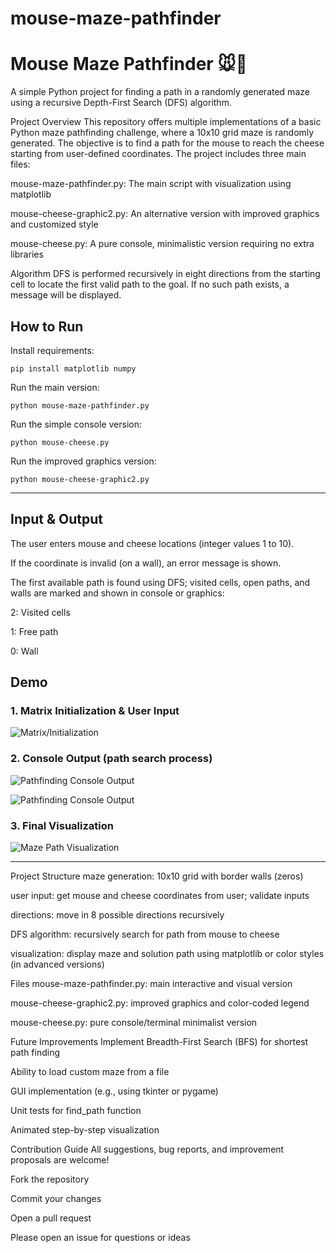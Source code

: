 # mouse-maze-pathfinder

# Mouse Maze Pathfinder 🐭🧀

A simple Python project for finding a path in a randomly generated maze using a recursive Depth-First Search (DFS) algorithm.

Project Overview
This repository offers multiple implementations of a basic Python maze pathfinding challenge, where a 10x10 grid maze is randomly generated. The objective is to find a path for the mouse to reach the cheese starting from user-defined coordinates. The project includes three main files:

mouse-maze-pathfinder.py: The main script with visualization using matplotlib

mouse-cheese-graphic2.py: An alternative version with improved graphics and customized style

mouse-cheese.py: A pure console, minimalistic version requiring no extra libraries

Algorithm
DFS is performed recursively in eight directions from the starting cell to locate the first valid path to the goal. If no such path exists, a message will be displayed.

## How to Run

Install requirements:

```
pip install matplotlib numpy
```

Run the main version:

```
python mouse-maze-pathfinder.py
```

Run the simple console version:

```
python mouse-cheese.py
```

Run the improved graphics version:

```
python mouse-cheese-graphic2.py
```

---

## Input & Output
The user enters mouse and cheese locations (integer values 1 to 10).

If the coordinate is invalid (on a wall), an error message is shown.

The first available path is found using DFS; visited cells, open paths, and walls are marked and shown in console or graphics:

2: Visited cells

1: Free path

0: Wall

## Demo

### 1. Matrix Initialization & User Input

![Matrix/Initialization](images/input_and_maze_init.png)

### 2. Console Output (path search process)

![Pathfinding Console Output](images/pathfinding_result_console.png)

![Pathfinding Console Output](images/matrix_result_console.png)

### 3. Final Visualization

![Maze Path Visualization](images/maze_path_visualization.png)

---

Project Structure
maze generation: 10x10 grid with border walls (zeros)

user input: get mouse and cheese coordinates from user; validate inputs

directions: move in 8 possible directions recursively

DFS algorithm: recursively search for path from mouse to cheese

visualization: display maze and solution path using matplotlib or color styles (in advanced versions)

Files
mouse-maze-pathfinder.py: main interactive and visual version

mouse-cheese-graphic2.py: improved graphics and color-coded legend

mouse-cheese.py: pure console/terminal minimalist version

Future Improvements
Implement Breadth-First Search (BFS) for shortest path finding

Ability to load custom maze from a file

GUI implementation (e.g., using tkinter or pygame)

Unit tests for find_path function

Animated step-by-step visualization

Contribution Guide
All suggestions, bug reports, and improvement proposals are welcome!

Fork the repository

Commit your changes

Open a pull request

Please open an issue for questions or ideas
